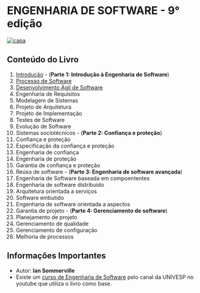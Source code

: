 # ENGENHARIA DE SOFTWARE - 9° edição

[![capa](https://encrypted-tbn0.gstatic.com/images?q=tbn%3AANd9GcRIMHbmfrOWM4vEft27p4wtWGJvCrUhd5P0zozdJGPo-ay6Urrh)](https://drive.google.com/file/d/1KcS2OWvy-4lKzyxQNBy6k45DnaVMD4G4/view?usp=drivesdk)

## Conteúdo do Livro

1. [Introdução](https://github.com/Darlley/ExerciciosLivros/tree/master/tecnologia/engenhariadesoftware1/capitulo1) - (**Parte 1: Introdução à Engenharia de Software**)
1. [Processo de Software](https://github.com/Darlley/ExerciciosLivros/tree/master/tecnologia/engenhariadesoftware1/capitulo2)
1. [Desenvolvimento Ágil de Software](https://github.com/Darlley/ExerciciosLivros/tree/master/tecnologia/engenhariadesoftware1/capitulo3)
1. Engenharia de Requisitos
1. Modelagem de Sistemas
1. Projeto de Arquitetura
1. Projeto de Implementação 
1. Testes de Software
1. Evolução de Software
1. Sistemas sociotécnicos - (**Parte 2: Confiança e proteção**)
1. Confiança e proteção
1. Especificação da confiança e proteção
1. Engenharia de confiança
1. Engenharia de proteção
1. Garantia de confiança e proteção
1. Reúso de software - (**Parte 3: Engenharia de software avançada**)
1. Engenharia de Software baseada em compoententes
1. Engenharia de software distribuido
1. Arquitetura orientada a serviços
1. Software embutido
1. Engenharia de software orientada a aspectos
1. Garantia de projeto - (**Parte 4: Gerenciamento de software**)
1. Planejamento de projeto
1. Gerenciamento de qualidade
1. Gerenciamento de configuração
1. Melhoria de processos

## Informações Importantes

- Autor: **Ian Sommerville**
- Existe um [curso de Engenharia de Software](https://www.youtube.com/playlist?list=PLxI8Can9yAHfeoA_yMm9iKJVxQprljmL9) pelo canal da UNIVESP no youtube que utiliza o livro como base.
